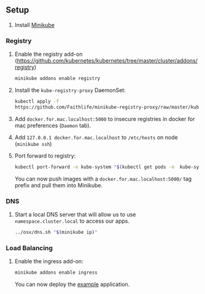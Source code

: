 ## Setup

1. Install [Minikube](https://github.com/kubernetes/minikube)

### Registry

1. Enable the registry add-on
   (https://github.com/kubernetes/kubernetes/tree/master/cluster/addons/registry)

   ```bash
   minikube addons enable registry
   ```

1. Install the `kube-registry-proxy` DaemonSet:

   ```bash
   kubectl apply -f
   https://github.com/Faithlife/minikube-registry-proxy/raw/master/kube-registry-proxy.yml
   ```

1. Add `docker.for.mac.localhost:5000` to insecure registries in docker for mac
   preferences (`Daemon` tab).

1. Add `127.0.0.1 docker.for.mac.localhost` to `/etc/hosts` on node (`minikube
   ssh`)

1. Port forward to registry:

   ```bash
   kubectl port-forward -n kube-system "$(kubectl get pods -n  kube-system -o name | grep /registry | cut -d/ -f2)" 5000 >/dev/null 2>&1 &
   ```

   You can now push images with a `docker.for.mac.localhost:5000/` tag prefix
   and pull them into Minikube.

### DNS

1. Start a local DNS server that will allow us to use `namespace.cluster.local`
   to access our apps.

   ```bash
   ../osx/dns.sh "$(minikube ip)"
   ```

### Load Balancing

1. Enable the ingress add-on:

   ```bash
   minikube addons enable ingress
   ```

   You can now deploy the [example](../../../example) application.
